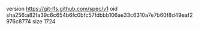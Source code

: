 version https://git-lfs.github.com/spec/v1
oid sha256:a82fa39c6c654b6fc0bfc57fdbbb106ae33c6310a7e7b60f8d49eaf2976c8774
size 1724
